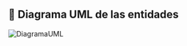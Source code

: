 ## 📝 Diagrama UML de las entidades

![DiagramaUML](https://github.com/user-attachments/assets/9dad9b71-4d45-4506-887d-fe68ba52679a)
